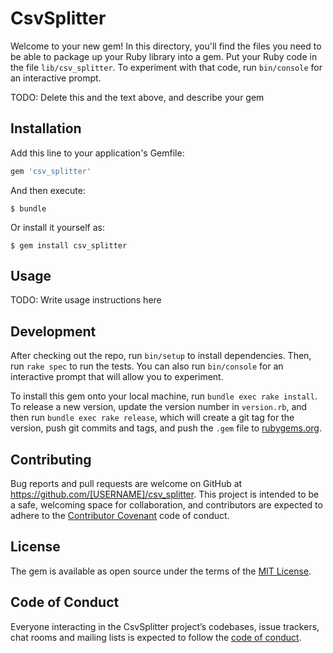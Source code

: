 # CsvSplitter

Welcome to your new gem! In this directory, you'll find the files you need to be able to package up your Ruby library into a gem. Put your Ruby code in the file `lib/csv_splitter`. To experiment with that code, run `bin/console` for an interactive prompt.

TODO: Delete this and the text above, and describe your gem

## Installation

Add this line to your application's Gemfile:

```ruby
gem 'csv_splitter'
```

And then execute:

    $ bundle

Or install it yourself as:

    $ gem install csv_splitter

## Usage

TODO: Write usage instructions here

## Development

After checking out the repo, run `bin/setup` to install dependencies. Then, run `rake spec` to run the tests. You can also run `bin/console` for an interactive prompt that will allow you to experiment.

To install this gem onto your local machine, run `bundle exec rake install`. To release a new version, update the version number in `version.rb`, and then run `bundle exec rake release`, which will create a git tag for the version, push git commits and tags, and push the `.gem` file to [rubygems.org](https://rubygems.org).

## Contributing

Bug reports and pull requests are welcome on GitHub at https://github.com/[USERNAME]/csv_splitter. This project is intended to be a safe, welcoming space for collaboration, and contributors are expected to adhere to the [Contributor Covenant](http://contributor-covenant.org) code of conduct.

## License

The gem is available as open source under the terms of the [MIT License](https://opensource.org/licenses/MIT).

## Code of Conduct

Everyone interacting in the CsvSplitter project’s codebases, issue trackers, chat rooms and mailing lists is expected to follow the [code of conduct](https://github.com/[USERNAME]/csv_splitter/blob/master/CODE_OF_CONDUCT.md).
